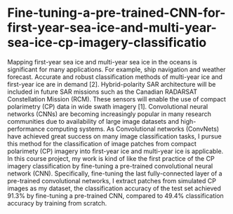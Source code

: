 # Fine-tuning-a-pre-trained-CNN-for-first-year-sea-ice-and-multi-year-sea-ice-cp-imagery-classificatio
Mapping first-year sea ice and multi-year sea ice in the oceans is significant for many applications. For example, ship navigation and weather forecast. Accurate and robust classification methods of multi-year ice and first-year ice are in demand [2]. Hybrid-polarity SAR architecture will be included in future SAR missions such as the Canadian RADARSAT Constellation Mission (RCM). These sensors will enable the use of compact polarimetry (CP) data in wide swath imagery [1]. Convolutional neural networks (CNNs) are becoming increasingly popular in many research communities due to availability of large image datasets and high-performance computing systems. As Convolutional networks (ConvNets) have achieved great success on many image classification tasks, I pursue this method for the classification of image patches from compact polarimety (CP) imagery into first-year ice and multi-year ice is applicable. In this course project, my work is kind of like the first practice of the CP imagery classification by fine-tuning a pre-trained convolutional neural network (CNN). Specifically, fine-tuning the last fully-connected layer of a pre-trained convolutional networks, I extract patches from simulated CP images as my dataset, the classification accuracy of the test set achieved 91.3% by fine-tuning a pre-trained CNN, compared to 49.4% classification accuracy by training from scratch.
